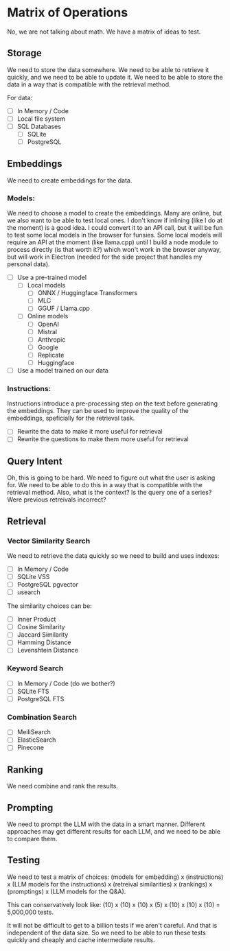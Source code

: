 # Matrix of Operations

No, we are not talking about math. We have a matrix of ideas to test.

## Storage

We need to store the data somewhere. We need to be able to retrieve it quickly, and we need to be able to update it. We need to be able to store the data in a way that is compatible with the retrieval method.

For data:

- [ ] In Memory / Code
- [ ] Local file system
- [ ] SQL Databases
  - [ ] SQLite
  - [ ] PostgreSQL

## Embeddings

We need to create embeddings for the data.

### Models:

We need to choose a model to create the embeddings. Many are online, but we also want to be able to test local ones. I don't know if inlining (like I do at the moment) is a good idea. I could convert it to an API call, but it will be fun to test some local models in the browser for funsies. Some local models will require an API at the moment (like llama.cpp) until I build a node module to process directly (is that worth it?) which won't work in the browser anyway, but will work in Electron (needed for the side project that handles my personal data).

- [ ] Use a pre-trained model
  - [ ] Local models
    - [ ] ONNX / Huggingface Transformers
    - [ ] MLC
    - [ ] GGUF / Llama.cpp
  - [ ] Online models
    - [ ] OpenAI
    - [ ] Mistral
    - [ ] Anthropic
    - [ ] Google
    - [ ] Replicate
    - [ ] Huggingface
- [ ] Use a model trained on our data

### Instructions:

Instructions introduce a pre-processing step on the text before generating the embeddings. They can be used to improve the quality of the embeddings, speficially for the retrieval task.

- [ ] Rewrite the data to make it more useful for retrieval
- [ ] Rewrite the questions to make them more useful for retrieval

## Query Intent

Oh, this is going to be hard. We need to figure out what the user is asking for. We need to be able to do this in a way that is compatible with the retrieval method. Also, what is the context? Is the query one of a series? Were previous retreivals incorrect?

## Retrieval

### Vector Similarity Search

We need to retrieve the data quickly so we need to build and uses indexes:

- [ ] In Memory / Code
- [ ] SQLite VSS
- [ ] PostgreSQL pgvector
- [ ] usearch

The similarity choices can be:

- [ ] Inner Product
- [ ] Cosine Similarity
- [ ] Jaccard Similarity
- [ ] Hamming Distance
- [ ] Levenshtein Distance

### Keyword Search

- [ ] In Memory / Code (do we bother?)
- [ ] SQLite FTS
- [ ] PostgreSQL FTS

### Combination Search

- [ ] MeiliSearch
- [ ] ElasticSearch
- [ ] Pinecone

## Ranking

We need combine and rank the results.

## Prompting

We need to prompt the LLM with the data in a smart manner. Different approaches may get different results for each LLM, and we need to be able to compare them.

## Testing

We need to test a matrix of choices:
(models for embedding) x (instructions) x (LLM models for the instructions) x (retreival similarities) x (rankings) x (promptings) x (LLM models for the Q&A).

This can conservatively look like:
(10) x (10) x (10) x (5) x (10) x (10) x (10) = 5,000,000 tests.

It will not be difficult to get to a billion tests if we aren't careful. And that is independent of the data size. So we need to be able to run these tests quickly and cheaply and cache intermediate results.
